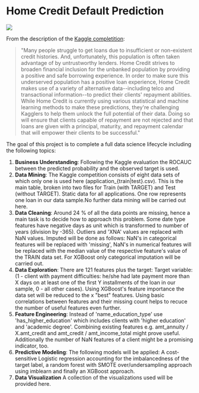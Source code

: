 # Home Credit Default Prediction
![](https://assets.entrepreneur.com/content/3x2/2000/20200406144106-GettyImages-1023100020.jpeg?width=700&crop=2:1)

From the description of the [Kaggle completition](https://www.kaggle.com/c/home-credit-default-risk/overview):

> "Many people struggle to get loans due to insufficient or non-existent credit histories. And, unfortunately, this population is often taken advantage of by untrustworthy lenders.
> Home Credit strives to broaden financial inclusion for the unbanked population by providing a positive and safe borrowing experience. In order to make sure this underserved population has a positive loan experience, Home Credit makes use of a variety of alternative data--including telco and transactional information--to predict their clients' repayment abilities.
> While Home Credit is currently using various statistical and machine learning methods to make these predictions, they're challenging Kagglers to help them unlock the full potential of their data. Doing so will ensure that clients capable of repayment are not rejected and that loans are given with a principal, maturity, and repayment calendar that will empower their clients to be successful."

The goal of this project is to complete a full data science lifecycle including the following topics:

1. __Business Understanding__: Following the Kaggle evaluation the ROCAUC between the predicted probability and the observed target is used.
2. __Data Mining__: The Kaggle competition consists of eight data sets of which only one is used here (application_{train|test}.csv). This is the main table, broken into two files for Train (with TARGET) and Test (without TARGET). Static data for all applications. One row represents one loan in our data sample.No further data mining will be carried out here.
3. __Data Cleaning__: Around 24 % of all the data points are missing, hence a main task is to decide how to approach this problem. Some date type features have negative days as unit which is transformed to number of years (division by -365). Outliers and 'XNA' values are replaced with NaN values. Imputed will be done as follows: NaN's in categorical features will be replaced with 'missing', NaN's in numerical features will be replaced with the median value of the respective feature's value of the TRAIN data set. For XGBoost only categorical imputation will be carried out.
4. __Data Exploration__: There are 121 features plus the target: Target variable: (1 - client with payment difficulties: he/she had late payment more than X days on at least one of the first Y installments of the loan in our sample, 0 - all other cases). Using XGBoost's feature importance the data set will be reduced to the x "best" features. Using basic correlations between features and their missing count helps to recuce the number of useful features even further.
5. __Feature Engineering__: Instead of 'name_education_type' use 'has_higher_education' which includes clients with 'higher education' and 'academic degree'. Combining existing features e.g. amt_annuity / X.amt_credit and amt_credit / amt_income_total might prove useful. Additionally the number of NaN features of a client might be a promising indicator, too. 
6. __Predictive Modeling__: The following models will be applied: A cost-sensitive Logistic regression accounting for the imbalancedness of the target label, a random forest with SMOTE over/undersampling approach using imblearn and finally an XGBoost approach.
7. __Data Visualization__
A collection of the visualizations used will be provided here.
